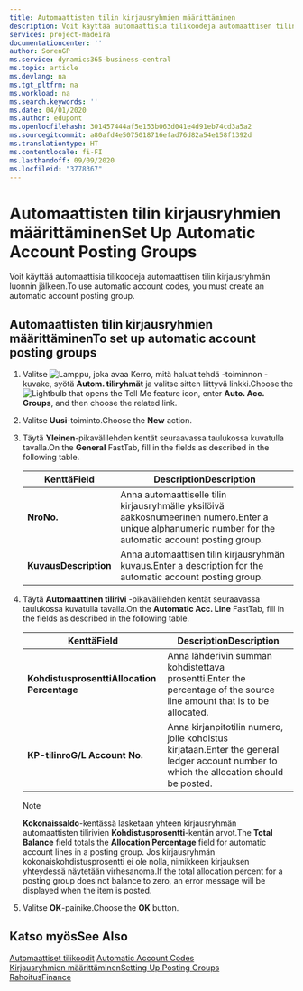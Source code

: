 ```yaml
---
title: Automaattisten tilin kirjausryhmien määrittäminen
description: Voit käyttää automaattisia tilikoodeja automaattisen tilin kirjausryhmän luonnin jälkeen.
services: project-madeira
documentationcenter: ''
author: SorenGP
ms.service: dynamics365-business-central
ms.topic: article
ms.devlang: na
ms.tgt_pltfrm: na
ms.workload: na
ms.search.keywords: ''
ms.date: 04/01/2020
ms.author: edupont
ms.openlocfilehash: 301457444af5e153b063d041e4d91eb74cd3a5a2
ms.sourcegitcommit: a80afd4e5075018716efad76d82a54e158f1392d
ms.translationtype: HT
ms.contentlocale: fi-FI
ms.lasthandoff: 09/09/2020
ms.locfileid: "3778367"
---
```

# <a name="set-up-automatic-account-posting-groups"></a><span data-ttu-id="96b9f-103">Automaattisten tilin kirjausryhmien määrittäminen</span><span class="sxs-lookup"><span data-stu-id="96b9f-103">Set Up Automatic Account Posting Groups</span></span>
<span data-ttu-id="96b9f-104">Voit käyttää automaattisia tilikoodeja automaattisen tilin kirjausryhmän luonnin jälkeen.</span><span class="sxs-lookup"><span data-stu-id="96b9f-104">To use automatic account codes, you must create an automatic account posting group.</span></span>  

## <a name="to-set-up-automatic-account-posting-groups"></a><span data-ttu-id="96b9f-105">Automaattisten tilin kirjausryhmien määrittäminen</span><span class="sxs-lookup"><span data-stu-id="96b9f-105">To set up automatic account posting groups</span></span>  

1.  <span data-ttu-id="96b9f-106">Valitse ![Lamppu, joka avaa Kerro, mitä haluat tehdä -toiminnon](../../media/ui-search/search_small.png "Kerro, mitä haluat tehdä") -kuvake, syötä **Autom. tiliryhmät** ja valitse sitten liittyvä linkki.</span><span class="sxs-lookup"><span data-stu-id="96b9f-106">Choose the ![Lightbulb that opens the Tell Me feature](../../media/ui-search/search_small.png "Tell me what you want to do") icon, enter **Auto. Acc. Groups**, and then choose the related link.</span></span>  
2.  <span data-ttu-id="96b9f-107">Valitse **Uusi**-toiminto.</span><span class="sxs-lookup"><span data-stu-id="96b9f-107">Choose the **New** action.</span></span>  
3.  <span data-ttu-id="96b9f-108">Täytä **Yleinen**-pikavälilehden kentät seuraavassa taulukossa kuvatulla tavalla.</span><span class="sxs-lookup"><span data-stu-id="96b9f-108">On the **General** FastTab, fill in the fields as described in the following table.</span></span>  

    |<span data-ttu-id="96b9f-109">Kenttä</span><span class="sxs-lookup"><span data-stu-id="96b9f-109">Field</span></span>|<span data-ttu-id="96b9f-110">Description</span><span class="sxs-lookup"><span data-stu-id="96b9f-110">Description</span></span>|  
    |-----------|-----------------|  
    |<span data-ttu-id="96b9f-111">**Nro**</span><span class="sxs-lookup"><span data-stu-id="96b9f-111">**No.**</span></span>|<span data-ttu-id="96b9f-112">Anna automaattiselle tilin kirjausryhmälle yksilöivä aakkosnumeerinen numero.</span><span class="sxs-lookup"><span data-stu-id="96b9f-112">Enter a unique alphanumeric number for the automatic account posting group.</span></span>|  
    |<span data-ttu-id="96b9f-113">**Kuvaus**</span><span class="sxs-lookup"><span data-stu-id="96b9f-113">**Description**</span></span>|<span data-ttu-id="96b9f-114">Anna automaattisen tilin kirjausryhmän kuvaus.</span><span class="sxs-lookup"><span data-stu-id="96b9f-114">Enter a description for the automatic account posting group.</span></span>|  

4.  <span data-ttu-id="96b9f-115">Täytä **Automaattinen tilirivi** -pikavälilehden kentät seuraavassa taulukossa kuvatulla tavalla.</span><span class="sxs-lookup"><span data-stu-id="96b9f-115">On the **Automatic Acc. Line** FastTab, fill in the fields as described in the following table.</span></span>  

    |<span data-ttu-id="96b9f-116">Kenttä</span><span class="sxs-lookup"><span data-stu-id="96b9f-116">Field</span></span>|<span data-ttu-id="96b9f-117">Description</span><span class="sxs-lookup"><span data-stu-id="96b9f-117">Description</span></span>|  
    |-----------|-----------------|  
    |<span data-ttu-id="96b9f-118">**Kohdistusprosentti**</span><span class="sxs-lookup"><span data-stu-id="96b9f-118">**Allocation Percentage**</span></span>|<span data-ttu-id="96b9f-119">Anna lähderivin summan kohdistettava prosentti.</span><span class="sxs-lookup"><span data-stu-id="96b9f-119">Enter the percentage of the source line amount that is to be allocated.</span></span>|  
    |<span data-ttu-id="96b9f-120">**KP-tilinro**</span><span class="sxs-lookup"><span data-stu-id="96b9f-120">**G/L Account No.**</span></span>|<span data-ttu-id="96b9f-121">Anna kirjanpitotilin numero, jolle kohdistus kirjataan.</span><span class="sxs-lookup"><span data-stu-id="96b9f-121">Enter the general ledger account number to which the allocation should be posted.</span></span>|  

    > [!NOTE]  
    >  <span data-ttu-id="96b9f-122">**Kokonaissaldo**-kentässä lasketaan yhteen kirjausryhmän automaattisten tilirivien **Kohdistusprosentti**-kentän arvot.</span><span class="sxs-lookup"><span data-stu-id="96b9f-122">The **Total Balance** field totals the **Allocation Percentage** field for automatic account lines in a posting group.</span></span> <span data-ttu-id="96b9f-123">Jos kirjausryhmän kokonaiskohdistusprosentti ei ole nolla, nimikkeen kirjauksen yhteydessä näytetään virhesanoma.</span><span class="sxs-lookup"><span data-stu-id="96b9f-123">If the total allocation percent for a posting group does not balance to zero, an error message will be displayed when the item is posted.</span></span>  

5.  <span data-ttu-id="96b9f-124">Valitse **OK**-painike.</span><span class="sxs-lookup"><span data-stu-id="96b9f-124">Choose the **OK** button.</span></span>  

## <a name="see-also"></a><span data-ttu-id="96b9f-125">Katso myös</span><span class="sxs-lookup"><span data-stu-id="96b9f-125">See Also</span></span>  
 <span data-ttu-id="96b9f-126">[Automaattiset tilikoodit](automatic-account-codes.md) </span><span class="sxs-lookup"><span data-stu-id="96b9f-126">[Automatic Account Codes](automatic-account-codes.md) </span></span>  
 [<span data-ttu-id="96b9f-127">Kirjausryhmien määrittäminen</span><span class="sxs-lookup"><span data-stu-id="96b9f-127">Setting Up Posting Groups</span></span>](../../finance-posting-groups.md)  
 [<span data-ttu-id="96b9f-128">Rahoitus</span><span class="sxs-lookup"><span data-stu-id="96b9f-128">Finance</span></span>](../../finance.md)

